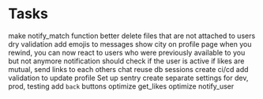 # Tasks

make notify_match function better
delete files that are not attached to users
dry validation
add emojis to messages
show city on profile page
when you rewind, you can now react to users who were previously available to you but not anymore
notification should check if the user is active
if likes are mutual, send links to each others chat
reuse db sessions
create ci/cd
add validation to update profile
Set up sentry
create separate settings for dev, prod, testing
add `back` buttons
optimize get_likes
optimize notify_user
